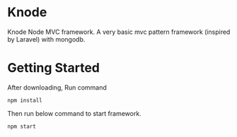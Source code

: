 # Knode

Knode
Node MVC framework. A very basic mvc pattern framework (inspired by Laravel) with mongodb.

# Getting Started
 
  After downloading, Run command
  
    npm install
    
   Then run below command to start framework.
   
    npm start